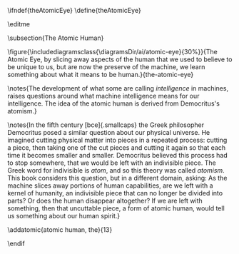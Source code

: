 \ifndef{theAtomicEye}
\define{theAtomicEye}

\editme

\subsection{The Atomic Human}

\figure{\includediagramsclass{\diagramsDir/ai/atomic-eye}{30%}}{The Atomic Eye, by slicing away aspects of the human that we used to believe to be unique to us, but are now the preserve of the machine, we learn something about what it means to be human.}{the-atomic-eye}

\notes{The development of what some are calling *intelligence* in machines, raises questions around what machine intelligence means for our intelligence. The idea of the atomic human is derived from Democritus's atomism.}

\notes{In the fifth century [bce]{.smallcaps} the Greek philosopher Democritus
posed a similar question about our physical universe. He imagined
cutting physical matter into pieces in a repeated process: cutting a
piece, then taking one of the cut pieces and cutting it again so that
each time it becomes smaller and smaller. Democritus believed this
process had to stop somewhere, that we would be left with an indivisible
piece. The Greek word for indivisible is *atom*, and so this theory was
called *atomism*. This book considers this question, but in a different
domain, asking: As the machine slices away portions of human
capabilities, are we left with a kernel of humanity, an indivisible
piece that can no longer be divided into parts? Or does the human
disappear altogether? If we are left with something, then that
uncuttable piece, a form of atomic human, would tell us something about
our human spirit.}

\addatomic{atomic human, the}{13}

\endif
